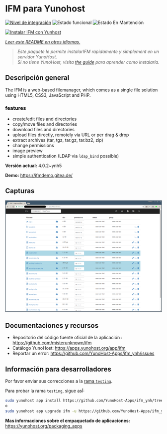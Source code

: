 <!--
Este archivo README esta generado automaticamente<https://github.com/YunoHost/apps/tree/master/tools/readme_generator>
No se debe editar a mano.
-->

# IFM para Yunohost

[![Nivel de integración](https://dash.yunohost.org/integration/ifm.svg)](https://ci-apps.yunohost.org/ci/apps/ifm/) ![Estado funcional](https://ci-apps.yunohost.org/ci/badges/ifm.status.svg) ![Estado En Mantención](https://ci-apps.yunohost.org/ci/badges/ifm.maintain.svg)

[![Instalar IFM con Yunhost](https://install-app.yunohost.org/install-with-yunohost.svg)](https://install-app.yunohost.org/?app=ifm)

*[Leer este README en otros idiomas.](./ALL_README.md)*

> *Este paquete le permite instalarIFM rapidamente y simplement en un servidor YunoHost.*  
> *Si no tiene YunoHost, visita [the guide](https://yunohost.org/install) para aprender como instalarla.*

## Descripción general

The IFM is a web-based filemanager, which comes as a single file solution using HTML5, CSS3, JavaScript and PHP. 

### features

- create/edit files and directories
- copy/move files and directories
- download files and directories
- upload files directly, remotely via URL or per drag & drop
- extract archives (tar, tgz, tar.gz, tar.bz2, zip)
- change permissions
- image preview
- simple authentication (LDAP via `ldap_bind` possible)


**Versión actual:** 4.0.2~ynh5

**Demo:** <https://ifmdemo.gitea.de/>

## Capturas

![Captura de IFM](./doc/screenshots/ifm_screenshot.png)

## Documentaciones y recursos

- Repositorio del código fuente oficial de la aplicación : <https://github.com/misterunknown/ifm>
- Catálogo YunoHost: <https://apps.yunohost.org/app/ifm>
- Reportar un error: <https://github.com/YunoHost-Apps/ifm_ynh/issues>

## Información para desarrolladores

Por favor enviar sus correcciones a la [rama `testing`](https://github.com/YunoHost-Apps/ifm_ynh/tree/testing).

Para probar la rama `testing`, sigue asÍ:

```bash
sudo yunohost app install https://github.com/YunoHost-Apps/ifm_ynh/tree/testing --debug
o
sudo yunohost app upgrade ifm -u https://github.com/YunoHost-Apps/ifm_ynh/tree/testing --debug
```

**Mas informaciones sobre el empaquetado de aplicaciones:** <https://yunohost.org/packaging_apps>
